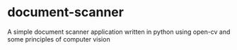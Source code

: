 # document-scanner
A simple document scanner application written in python using open-cv and some principles of computer vision
